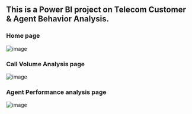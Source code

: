## This is a Power BI project on Telecom Customer & Agent Behavior Analysis.

### Home page
![image](https://github.com/user-attachments/assets/a88dd8eb-92e8-4d42-835e-119001914661)

### Call Volume Analysis page
![image](https://github.com/user-attachments/assets/7d7b6b69-2fe3-41ef-a84b-dbb5cece94c1)


### Agent Performance analysis page
![image](https://github.com/user-attachments/assets/234ce244-f308-4f1b-8ebf-4e9ab50573e9)
